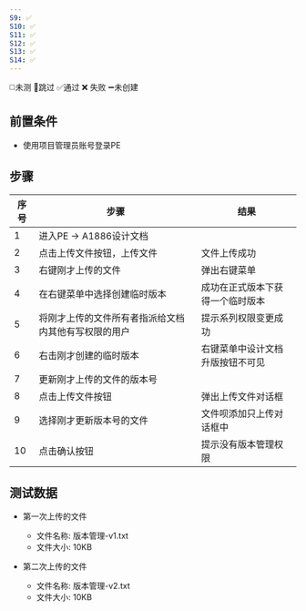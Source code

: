 ```yaml
---
S9: ✅
S10: ✅
S11: ✅
S12: ✅
S13: ✅
S14: ✅
---
```

◻️未测    🚫跳过     ✅通过    ❌ 失败    ➖未创建

## 前置条件

- 使用项目管理员账号登录PE

## 步骤

| 序号  | 步骤                         | 结果               |
| --- | -------------------------- | ---------------- |
| 1   | 进入PE -> A1886设计文档          |                  |
| 2   | 点击上传文件按钮，上传文件              | 文件上传成功           |
| 3   | 右键刚才上传的文件                  | 弹出右键菜单           |
| 4   | 在右键菜单中选择创建临时版本             | 成功在正式版本下获得一个临时版本 |
| 5   | 将刚才上传的文件所有者指派给文档内其他有写权限的用户 | 提示系列权限变更成功       |
| 6   | 右击刚才创建的临时版本                | 右键菜单中设计文档升版按钮不可见 |
| 7   | 更新刚才上传的文件的版本号              |                  |
| 8   | 点击上传文件按钮                   | 弹出上传文件对话框        |
| 9   | 选择刚才更新版本号的文件               | 文件呗添加只上传对话框中     |
| 10  | 点击确认按钮                     | 提示没有版本管理权限       |

## 测试数据

- 第一次上传的文件
	- 文件名称: 版本管理-v1.txt
	- 文件大小: 10KB

- 第二次上传的文件
	- 文件名称: 版本管理-v2.txt
	- 文件大小: 10KB

